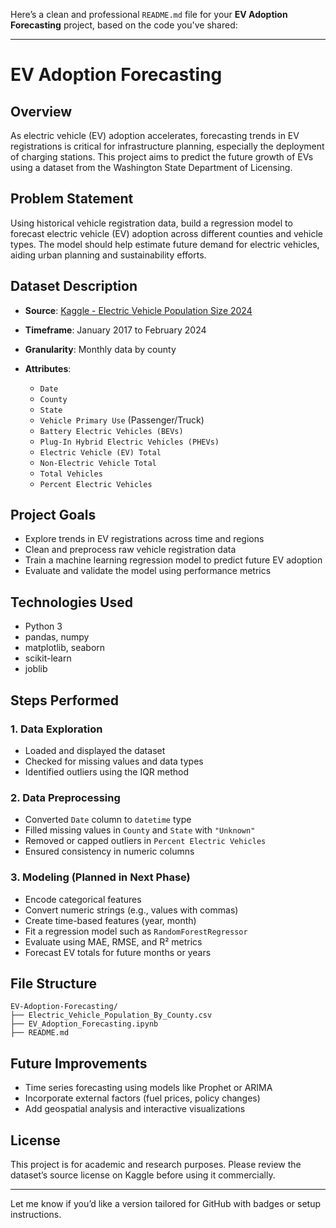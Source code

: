 Here’s a clean and professional `README.md` file for your **EV Adoption Forecasting** project, based on the code you've shared:

---

# EV Adoption Forecasting

## Overview

As electric vehicle (EV) adoption accelerates, forecasting trends in EV registrations is critical for infrastructure planning, especially the deployment of charging stations. This project aims to predict the future growth of EVs using a dataset from the Washington State Department of Licensing.

## Problem Statement

Using historical vehicle registration data, build a regression model to forecast electric vehicle (EV) adoption across different counties and vehicle types. The model should help estimate future demand for electric vehicles, aiding urban planning and sustainability efforts.

## Dataset Description

* **Source**: [Kaggle - Electric Vehicle Population Size 2024](https://www.kaggle.com/datasets/sahirmaharajj/electric-vehicle-population-size-2024/data)
* **Timeframe**: January 2017 to February 2024
* **Granularity**: Monthly data by county
* **Attributes**:

  * `Date`
  * `County`
  * `State`
  * `Vehicle Primary Use` (Passenger/Truck)
  * `Battery Electric Vehicles (BEVs)`
  * `Plug-In Hybrid Electric Vehicles (PHEVs)`
  * `Electric Vehicle (EV) Total`
  * `Non-Electric Vehicle Total`
  * `Total Vehicles`
  * `Percent Electric Vehicles`

## Project Goals

* Explore trends in EV registrations across time and regions
* Clean and preprocess raw vehicle registration data
* Train a machine learning regression model to predict future EV adoption
* Evaluate and validate the model using performance metrics

## Technologies Used

* Python 3
* pandas, numpy
* matplotlib, seaborn
* scikit-learn
* joblib

## Steps Performed

### 1. Data Exploration

* Loaded and displayed the dataset
* Checked for missing values and data types
* Identified outliers using the IQR method

### 2. Data Preprocessing

* Converted `Date` column to `datetime` type
* Filled missing values in `County` and `State` with `"Unknown"`
* Removed or capped outliers in `Percent Electric Vehicles`
* Ensured consistency in numeric columns

### 3. Modeling (Planned in Next Phase)

* Encode categorical features
* Convert numeric strings (e.g., values with commas)
* Create time-based features (year, month)
* Fit a regression model such as `RandomForestRegressor`
* Evaluate using MAE, RMSE, and R² metrics
* Forecast EV totals for future months or years

## File Structure

```
EV-Adoption-Forecasting/
├── Electric_Vehicle_Population_By_County.csv
├── EV_Adoption_Forecasting.ipynb
├── README.md
```

## Future Improvements

* Time series forecasting using models like Prophet or ARIMA
* Incorporate external factors (fuel prices, policy changes)
* Add geospatial analysis and interactive visualizations

## License

This project is for academic and research purposes. Please review the dataset’s source license on Kaggle before using it commercially.

---

Let me know if you’d like a version tailored for GitHub with badges or setup instructions.
